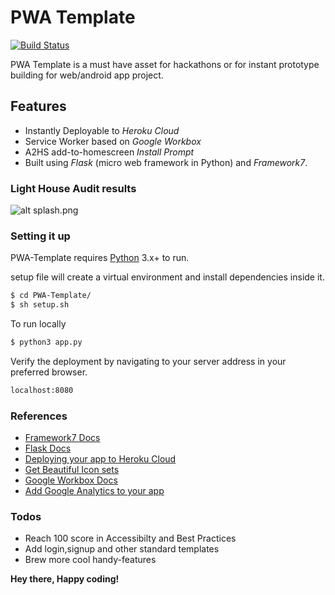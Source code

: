 # PWA Template

[![Build Status](https://travis-ci.org/joemccann/dillinger.svg?branch=master)](https://travis-ci.org/joemccann/dillinger)

PWA Template is a must have asset for hackathons or for instant prototype building for web/android app project.

## Features

- Instantly Deployable to *Heroku Cloud*
- Service Worker based on *Google Workbox*
- A2HS add-to-homescreen *Install Prompt*
- Built using *Flask* (micro web framework in Python) and *Framework7*.

### Light House Audit results

![alt splash.png](https://drive.google.com/uc?id=1Yy5AZN-73lZngj3-P171DdQ6Kunmqm-d)

### Setting it up

PWA-Template requires [Python](https://www.python.org/) 3.x+ to run.

setup file will create a virtual environment and install dependencies inside it.

```sh
$ cd PWA-Template/
$ sh setup.sh
```

To run locally

```sh
$ python3 app.py
```

Verify the deployment by navigating to your server address in your preferred browser.

```sh
localhost:8080
```

### References

- [Framework7 Docs](https://framework7.io/docs/)
- [Flask Docs](http://flask.palletsprojects.com/en/1.1.x/)
- [Deploying your app to Heroku Cloud](https://pythonhow.com/deploying-your-web-application-to-the-cloud/)
- [Get Beautiful Icon sets](https://iconscout.com/)
- [Google Workbox Docs](https://developers.google.com/web/tools/workbox)
- [Add Google Analytics to your app](https://analytics.google.com/analytics/web)

### Todos

- Reach 100 score in Accessibilty and Best Practices
- Add login,signup and other standard templates
- Brew more cool handy-features

**Hey there, Happy coding!**
